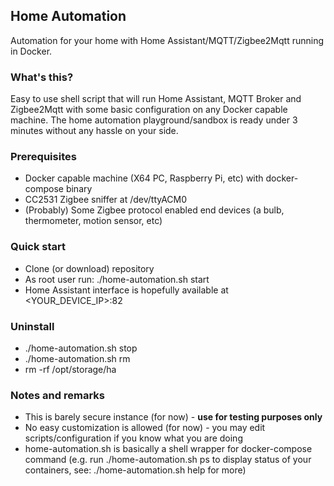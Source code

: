 ## Home Automation
Automation for your home with Home Assistant/MQTT/Zigbee2Mqtt running in Docker.

### What's this?
Easy to use shell script that will run Home Assistant, MQTT Broker and Zigbee2Mqtt with some basic configuration on any Docker capable machine.
The home automation playground/sandbox is ready under 3 minutes without any hassle on your side.

### Prerequisites

- Docker capable machine (X64 PC, Raspberry Pi, etc) with docker-compose binary
- CC2531 Zigbee sniffer at /dev/ttyACM0
- (Probably) Some Zigbee protocol enabled end devices (a bulb, thermometer, motion sensor, etc)

### Quick start

- Clone (or download) repository
- As root user run: ./home-automation.sh start
- Home Assistant interface is hopefully available at <YOUR_DEVICE_IP>:82

### Uninstall

- ./home-automation.sh stop 
- ./home-automation.sh rm
- rm -rf /opt/storage/ha

### Notes and remarks

- This is barely secure instance (for now) - **use for testing purposes only**
- No easy customization is allowed (for now) - you may edit scripts/configuration if you know what you are doing
- home-automation.sh is basically a shell wrapper for docker-compose command 
(e.g. run ./home-automation.sh ps to display status of your containers, see: ./home-automation.sh help for more)
